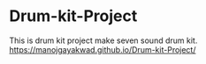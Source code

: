 # Drum-kit-Project
This is drum kit project make seven sound drum kit.
https://manojgayakwad.github.io/Drum-kit-Project/
